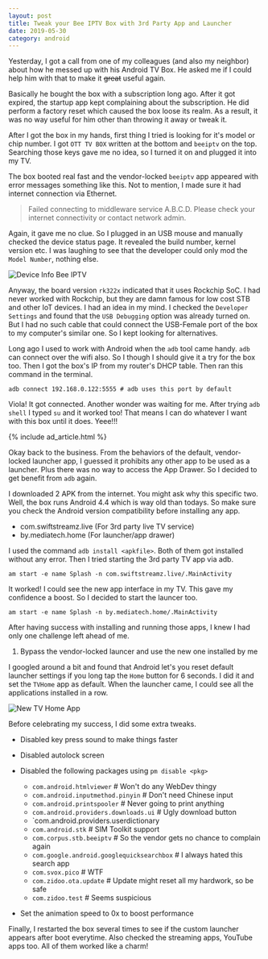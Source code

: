 ```yaml
---
layout: post
title: Tweak your Bee IPTV Box with 3rd Party App and Launcher
date: 2019-05-30
category: android
---
```

Yesterday, I got a call from one of my colleagues (and also my neighbor) about how he messed up with his Android TV Box. He asked me if I could help him with that to make it <strike>great</strike> useful again.

Basically he bought the box with a subscription long ago. After it got expired, the startup app kept complaining about the subscription. He did perform a factory reset which caused the box loose its realm. As a result, it was no way useful for him other than throwing it away or tweak it.

After I got the box in my hands, first thing I tried is looking for it's model or chip number. I got `OTT TV BOX` written at the bottom and `beeiptv` on the top. Searching those keys gave me no idea, so I turned it on and plugged it into my TV.

The box booted real fast and the vendor-locked `beeiptv` app appeared with error messages something like this. Not to mention, I made sure it had internet connection via Ethernet.

> Failed connecting to middleware service A.B.C.D. Please check your internet connectivity or contact network admin.

Again, it gave me no clue. So I plugged in an USB mouse and manually checked the device status page. It revealed the build number, kernel version etc. I was laughing to see that the developer could only mod the `Model Number`, nothing else.

![Device Info Bee IPTV](https://i.imgur.com/FI2bzOq.png)

Anyway, the board version `rk322x` indicated that it uses Rockchip SoC. I had never worked with Rockchip, but they are damn famous for low cost STB and other IoT devices. I had an idea in my mind. I checked the `Developer Settings` and found that the `USB Debugging` option was already turned on. But I had no such cable that could connect the USB-Female port of the box to my computer's similar one. So I kept looking for alternatives.

Long ago I used to work with Android when the `adb` tool came handy. `adb` can connect over the wifi also. So I though I should give it a try for the box too. Then I got the box's IP from my router's DHCP table. Then ran this command in the terminal.

```
adb connect 192.168.0.122:5555 # adb uses this port by default
```

Viola! It got connected. Another wonder was waiting for me. After trying `adb shell` I typed `su` and it worked too! That means I can do whatever I want with this box until it does. Yeee!!!

<div>{% include ad_article.html %}</div>

Okay back to the business. From the behaviors of the default, vendor-locked launcher app, I guessed it prohibits any other app to be used as a launcher. Plus there was no way to access the App Drawer. So I decided to get benefit from `adb` again.

I downloaded 2 APK from the internet. You might ask why this specific two. Well, the box runs Android 4.4 which is way old than todays. So make sure you check the Android version compatibility before installing any app.

* com.swiftstreamz.live (For 3rd party live TV service)
* by.mediatech.home (For launcher/app drawer)

I used the command `adb install <apkfile>`. Both of them got installed without any error. Then I tried starting the 3rd party TV app via adb.

```
am start -e name Splash -n com.swiftstreamz.live/.MainActivity
```

It worked! I could see the new app interface in my TV. This gave my confidence a boost. So I decided to start the launcer too.

```
am start -e name Splash -n by.mediatech.home/.MainActivity
```

After having success with installing and running those apps, I knew I had only one challenge left ahead of me.

1. Bypass the vendor-locked launcer and use the new one installed by me

I googled around a bit and found that Android let's you reset default launcher settings if you long tap the `Home` button for 6 seconds. I did it and set the `TVHome` app as default. When the launcher came, I could see all the applications installed in a row.

![New TV Home App](https://i.imgur.com/eskp7sG.jpg)

Before celebrating my success, I did some extra tweaks.

* Disabled key press sound to make things faster
* Disabled autolock screen
* Disabled the following packages using `pm disable <pkg>`
    
    * `com.android.htmlviewer` # Won't do any WebDev thingy
    * `com.android.inputmethod.pinyin` # Don't need Chinese input
    * `com.android.printspooler` # Never going to print anything
    * `com.android.providers.downloads.ui` # Ugly download button
    * `com.android.providers.userdictionary
    * `com.android.stk` # SIM Toolkit support
    * `com.corpus.stb.beeiptv` # So the vendor gets no chance to complain again
    * `com.google.android.googlequicksearchbox` # I always hated this search app
    * `com.svox.pico` # WTF
    * `com.zidoo.ota.update` # Update might reset all my hardwork, so be safe
    * `com.zidoo.test` # Seems suspicious
    
* Set the animation speed to 0x to boost performance

Finally, I restarted the box several times to see if the custom launcher appears after boot everytime. Also checked the streaming apps, YouTube apps too. All of them worked like a charm!
